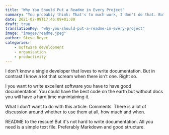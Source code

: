 ```yaml
---
title: "Why You Should Put a Readme in Every Project"
summary: "You probably think: That's to much work, I don't do that. But hear me out. I will give you some good reasons why you should."
date: 2021-02-09T17:46:09+01:00
draft: true
translationKey: "why-you-should-put-a-readme-in-every-project"
image: "images/readme.jpeg"
author: Steve Beyer
categories: 
    - software development
    - organisation
    - productivity
---
```


I don't know a single developer that loves to write documentation. But in contrast I know a lot that scream when there isn't one. Right so.

I you want to write excellent software you have to have good documentation. You could have the best code on the earth but without docs you will have a hard time manintaining it. 

What I don't want to do with this article: Comments. There is a lot of discussion around whether to use them at all, how much and when.

README to the rescue! But it's not hard to write documentation. All you need is a simple text file. Preferably Markdown and good structure.
